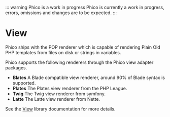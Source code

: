 ::: warning Phico is a work in progress
Phico is currently a work in progress, errors, omissions and changes are to be expected.
:::

# View
Phico ships with the POP renderer which is capable of rendering Plain Old PHP templates from files on disk or strings in variables.

Phico supports the following renderers through the Phico view adapter packages.
- **Blates** A Blade compatible view renderer, around 90% of Blade syntax is supported.
- **Plates** The Plates view renderer from the PHP League.
- **Twig** The Twig view renderer from symfony.
- **Latte** The Latte view renderer from Nette.

See the [View](/docs/library/view) library documentation for more details.
